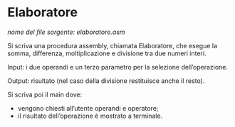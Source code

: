 # Elaboratore

*nome del file sorgente: elaboratore.asm*

Si scriva una procedura assembly, chiamata Elaboratore, che esegue la somma, differenza, moltiplicazione e divisione tra due numeri interi.

Input: i due operandi e un terzo parametro per la selezione dell’operazione.

Output: risultato (nel caso della divisione restituisce anche il resto).

Si scriva poi il main dove:
* vengono chiesti all’utente operandi e operatore;
* il risultato dell’operazione è mostrato a terminale.